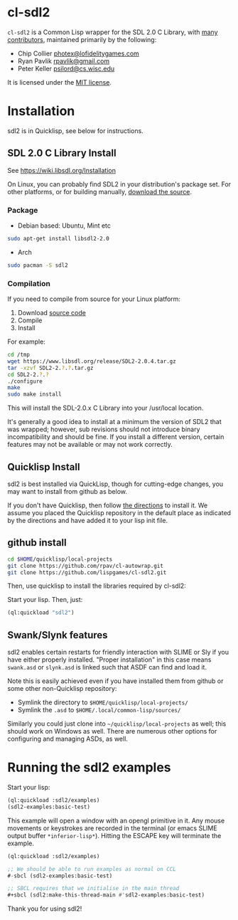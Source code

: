 # cl-sdl2

`cl-sdl2` is a Common Lisp wrapper for the SDL 2.0 C Library, with [many contributors](https://github.com/lispgames/cl-sdl2/graphs/contributors), maintained primarily by the following:

* Chip Collier <photex@lofidelitygames.com>
* Ryan Pavlik <rpavlik@gmail.com>
* Peter Keller <psilord@cs.wisc.edu>

It is licensed under the [MIT license](https://opensource.org/licenses/MIT).

# Installation

sdl2 is in Quicklisp, see below for instructions.

## SDL 2.0 C Library Install
See https://wiki.libsdl.org/Installation

On Linux, you can probably find SDL2 in your distribution's package
set.  For other platforms, or for building manually, [download the
source](http://www.libsdl.org/download-2.0.php).

### Package
* Debian based: Ubuntu, Mint etc
```bash
sudo apt-get install libsdl2-2.0
```
* Arch
```bash
sudo pacman -S sdl2
```

### Compilation

If you need to compile from source for your Linux platform:

1. Download [source code](https://www.libsdl.org/download-2.0.php)
2. Compile
3. Install

For example:
```bash
cd /tmp
wget https://www.libsdl.org/release/SDL2-2.0.4.tar.gz
tar -xzvf SDL2-2.?.?.tar.gz
cd SDL2-2.?.?
./configure
make
sudo make install
```

This will install the SDL-2.0.x C Library into your /usr/local location.

It's generally a good idea to install at a minimum the version of SDL2
that was wrapped; however, sub revisions should not introduce binary
incompatibility and should be fine.  If you install a different
version, certain features may not be available or may not work
correctly.

## Quicklisp Install

sdl2 is best installed via QuickLisp, though for cutting-edge changes,
you may want to install from github as below.

If you don't have Quicklisp, then follow [the
directions](http://www.quicklisp.org/beta/) to install it. We assume
you placed the Quicklisp repository in the default place as indicated
by the directions and have added it to your lisp init file.

## github install
```bash
cd $HOME/quicklisp/local-projects
git clone https://github.com/rpav/cl-autowrap.git
git clone https://github.com/lispgames/cl-sdl2.git
```

Then, use quicklisp to install the libraries required by cl-sdl2:

Start your lisp. Then, just:

```lisp
(ql:quickload "sdl2")
```

## Swank/Slynk features

sdl2 enables certain restarts for friendly interaction with SLIME or
Sly if you have either properly installed.  "Proper installation" in
this case means `swank.asd` or `slynk.asd` is linked such that ASDF
can find and load it.

Note this is easily achieved even if you have installed them from
github or some other non-Quicklisp repository:

* Symlink the directory to `$HOME/quicklisp/local-projects/`
* Symlink the `.asd` to `$HOME/.local/common-lisp/sources/`

Similarly you could just clone into `~/quicklisp/local-projects` as
well; this should work on Windows as well.  There are numerous other
options for configuring and managing ASDs, as well.

# Running the sdl2 examples

Start your lisp:

```lisp
(ql:quickload :sdl2/examples)
(sdl2-examples:basic-test)
```

This example will open a window with an opengl primitive in it. Any mouse
movements or keystrokes are recorded in the terminal (or emacs SLIME output
buffer ```*inferior-lisp*```). Hitting the ESCAPE key will terminate the example.

```lisp
(ql:quickload :sdl2/examples)

;; We should be able to run examples as normal on CCL
#-sbcl (sdl2-examples:basic-test)

;; SBCL requires that we initialise in the main thread
#+sbcl (sdl2:make-this-thread-main #'sdl2-examples:basic-test)
```

Thank you for using sdl2!

